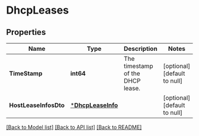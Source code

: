 # DhcpLeases

## Properties
Name | Type | Description | Notes
------------ | ------------- | ------------- | -------------
**TimeStamp** | **int64** | The timestamp of the DHCP lease. | [optional] [default to null]
**HostLeaseInfosDto** | [***DhcpLeaseInfo**](dhcpLeaseInfo.md) |  | [optional] [default to null]

[[Back to Model list]](../README.md#documentation-for-models) [[Back to API list]](../README.md#documentation-for-api-endpoints) [[Back to README]](../README.md)

